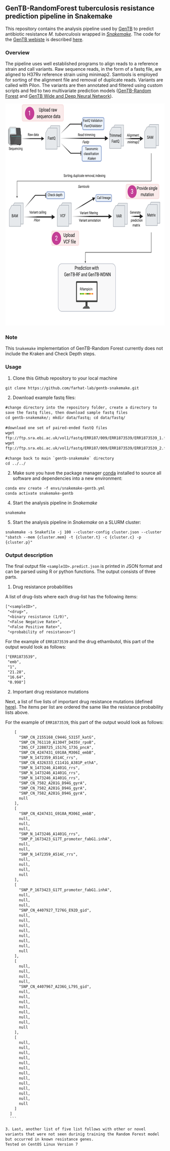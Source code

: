 ## GenTB-RandomForest tuberculosis resistance prediction pipeline in Snakemake

This repository contains the analysis pipeline used by [GenTB](https://gentb.hms.harvard.edu) to predict antibiotic resistance _M. tuberculosis_ wrapped in _[Snakemake](https://snakemake.readthedocs.io/en/stable/)_. The code for the [GenTB webiste](https://gentb.hms.harvard.edu) is described [here](https://github.com/farhat-lab/gentb-site).

### Overview

The pipeline uses well established programs to align reads to a reference strain and call variants. Raw sequence reads, in the form of a fastq file, are aligned to H37Rv reference strain using minimap2. Samtools is employed for sorting of the alignment file and removal of duplicate reads. Variants are called with Pilon. The variants are then annotated and filtered using custom scripts and fed to two multivariate prediction models ([GenTB-Random Forest](https://www.atsjournals.org/doi/full/10.1164/rccm.201510-2091OC) and [GenTB Wide and Deep Neural Network](https://www.sciencedirect.com/science/article/pii/S2352396419302506?via%3Dihub)). 

<img src="https://github.com/mgro/mgro.github.io/blob/master/GenTB%20Pipeline.png" width="700" height="700" />



### Note

This `Snakemake` implementation of GenTB-Random Forest currently does not include the Kraken and Check Depth steps.

### Usage

1. Clone this Github repository to your local machine

```
git clone https://github.com/farhat-lab/gentb-snakemake.git
```

2. Download example fastq files:

```
#change directory into the repository folder, create a directory to save the fastq files, then download sample fastq files
cd gentb-snakemake/; mkdir data/fastq; cd data/fastq/

#download one set of paired-ended fastQ files
wget ftp://ftp.sra.ebi.ac.uk/vol1/fastq/ERR187/009/ERR1873539/ERR1873539_1.fastq.gz
wget ftp://ftp.sra.ebi.ac.uk/vol1/fastq/ERR187/009/ERR1873539/ERR1873539_2.fastq.gz

#change back to main `gentb-snakemake` directory
cd ../../
```

2. Make sure you have the package manager [conda](https://docs.conda.io/en/latest/miniconda.html) installed to source all software and dependencies into a new environment:
```
conda env create -f envs/snakemake-gentb.yml
conda activate snakemake-gentb
```

4. Start the analysis pipeline in _Snakemake_
```
snakemake
```

5. Start the analysis pipeline in _Snakemake_ on a SLURM cluster:
```
snakemake -s Snakefile -j 100 --cluster-config cluster.json --cluster "sbatch --mem {cluster.mem} -t {cluster.t} -c {cluster.c} -p {cluster.p}"
```

### Output description

The final output file `<sampleID>.predict.json` is printed in JSON format and can be parsed using R or python functions. The output consists of three parts.

1. Drug resistance probabilities

A list of drug-lists where each drug-list has the following items:
```
["<sampleID>", 
 "<drug>", 
 "<binary resistance (1/0)", 
 "<False Negative Rate>", 
 "<False Positive Rate>", 
 "<probability of resistance>"]
 ```
 
 For the example of `ERR1873539` and the drug ethambutol, this part of the output would look as follows:
 ```
 ["ERR1873539", 
  "emb", 
  "1", 
  "21.28", 
  "16.64", 
  "0.998"]
  ```
  
  2. Important drug resistance mutations
  
  Next, a list of five lists of important drug resistance mutations (defined [here](https://www.atsjournals.org/doi/full/10.1164/rccm.201510-2091OC)). The items per list are ordered the same like the resistance probability lists above. 
  
  For the example of `ERR1873539`, this part of the output would look as follows:
  
  ```"ERR1873539": [
      [
        "SNP_CN_2155168_C944G_S315T_katG", 
        "SNP_CN_761110_A1304T_D435V_rpoB", 
        "INS_CF_2288725_i517G_173G_pncA", 
        "SNP_CN_4247431_G918A_M306I_embB", 
        "SNP_N_1472359_A514C_rrs", 
        "SNP_CN_4326333_C1141G_A381P_ethA", 
        "SNP_N_1473246_A1401G_rrs", 
        "SNP_N_1473246_A1401G_rrs", 
        "SNP_N_1473246_A1401G_rrs", 
        "SNP_CN_7582_A281G_D94G_gyrA", 
        "SNP_CN_7582_A281G_D94G_gyrA", 
        "SNP_CN_7582_A281G_D94G_gyrA", 
        null
      ], 
      [
        "SNP_CN_4247431_G918A_M306I_embB", 
        null, 
        null, 
        null, 
        "SNP_N_1473246_A1401G_rrs", 
        "SNP_P_1673423_G17T_promoter_fabG1.inhA", 
        null, 
        null, 
        "SNP_N_1472359_A514C_rrs", 
        null, 
        null, 
        null, 
        null
      ], 
      [
        "SNP_P_1673423_G17T_promoter_fabG1.inhA", 
        null, 
        null, 
        null, 
        "SNP_CN_4407927_T276G_E92D_gid", 
        null, 
        null, 
        null, 
        null, 
        null, 
        null, 
        null, 
        null
      ], 
      [
        null, 
        null, 
        null, 
        null, 
        "SNP_CN_4407967_A236G_L79S_gid", 
        null, 
        null, 
        null, 
        null, 
        null, 
        null, 
        null, 
        null
      ], 
      [
        null, 
        null, 
        null, 
        null, 
        null, 
        null, 
        null, 
        null, 
        null, 
        null, 
        null, 
        null, 
        null
      ]
    ]
    ```

3. Last, another list of five list follows with other or novel variants that were not seen durinig training the Random Forest model but occurred in known resistance genes. 
Tested on CentOS Linux Version 7
